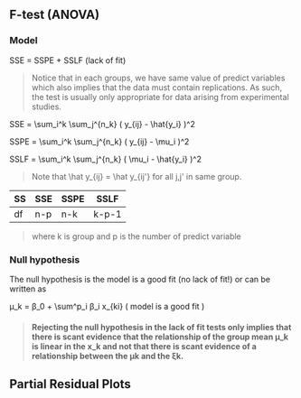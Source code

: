 ## F-test (ANOVA)

### Model

SSE = SSPE + SSLF (lack of fit)

> Notice that in each groups, we have same value of predict variables which also implies that the data must contain replications. 
As such, the test is usually only appropriate for data arising from experimental studies.

SSE = \sum_i^k \sum_j^{n_k} ( y_{ij} - \hat{y_i} )^2

SSPE = \sum_i^k \sum_j^{n_k} ( y_{ij} - \mu_i )^2

SSLF = \sum_i^k \sum_j^{n_k} ( \mu_i - \hat{y_i} )^2

> Note that \hat y_{ij} = \hat y_{ij'} for all j,j' in same group.


SS | SSE | SSPE | SSLF
--- | --- | --- |---
df | n-p | n-k | k-p-1

> where k is group and p is the number of predict variable


### Null hypothesis

The null hypothesis is the model is a good fit (no lack of fit!) or can be written as 

μ_k = β_0 + \sum^p_i β_i x_{ki} ( model is a good fit )

> #### Rejecting the null hypothesis in the lack of fit tests only implies that there is scant evidence that the relationship of the group mean μ_k is linear in the x_k and not that there is scant evidence of a relationship between the μk and the ξk.


## Partial Residual Plots

